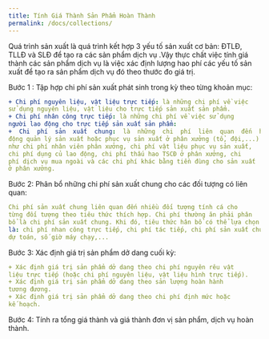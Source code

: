 ```yaml
---
title: Tính Giá Thành Sản Phẩm Hoàn Thành 
permalink: /docs/collections/
---
```


Quá trình sản xuất là quá trình kết hợp 3 yếu tố sản xuất cơ bản: 
ĐTLĐ, TLLĐ và SLĐ để tạo ra các sản phẩm dịch vụ .Vậy thực chất 
việc tính giá thành các sản phẩm dịch vụ là việc xác định lượng hao 
phí các yếu tố sản xuất để tạo ra sản phẩm dịch vụ đó theo thước đo 
giá trị. 

<div class="note">
  <p> Bước 1 : Tập hợp chi phí sản xuất phát sinh trong kỳ theo từng khoản mục: </p>
</div>

```yaml
+ Chi phí nguyên liệu, vật liệu trực tiếp: là những chi phí về việc 
sử dụng nguyên liệu, vật liệu cho trực tiếp sản xuất sản phẩm. 
+ Chi phí nhân công trực tiếp: là những chi phí về việc sử dụng 
người lao động cho trực tiếp sản xuất sản phẩm:  
+  Chi  phí  sản  xuất  chung:  là  những  chi  phí  liên  quan  đến  hoạt 
động quản lý sản xuất hoặc phục vụ sản xuất ở phân xưởng (tổ, đội,...) 
như chi phí nhân viên phân xưởng, chi phí vật liệu phục vụ sản xuất, 
chi phí dụng củ lao động, chi phí thấu hao TSCĐ ở phân xưởng, chi 
phí dịch vụ mua ngoài và các chi phí khác bằng tiền đùng cho sản xuất 
ở phân xưởng.  
```

<div class="note">
  <p> Bước  2:  Phân  bổ  những  chi  phí  sản  xuất  chung  cho  các  đối 
tượng có liên quan: </p>
</div>

```yaml
Chi phí sản xuất chung liên quan đến nhiều đối tượng tính cá cho 
từng đối tượng theo tiêu thức thích hợp. Chi phí thường ăn phải phân 
bổ là chi phí sản xuất chung. Khi đó, tiêu thức hân bổ có thể lựa chọn 
là: chi phí nhan công trực tiếp, chi phí tác tiếp, chi phí sản xuất chung 
dự toán, số giờ máy chạy,...  
```

<div class="note">
  <p> Bước 3: Xác định giá trị sản phẩm dở dang cuối kỳ:   </p>
</div>

```yaml
+ Xác định giá trị sản phẩm dở dang theo chi phí nguyên rêu vật 
liệu trực tiếp (hoặc chi phí nguyên liệu, vật liệu hình trực tiếp). 
+ Xác định giá trị sản phẩm dở dang theo sản lượng hoàn hành 
tương đương. 
+ Xác định giá trị sản phẩm dở dang theo chi phí định mức hoặc 
kế hoạch. 
```

<div class="note">
  <p> Bước 4: Tính ra tổng giá thành và giá thành đơn vị sản phẩm, 
dịch vụ hoàn thành.   </p>
</div>


  